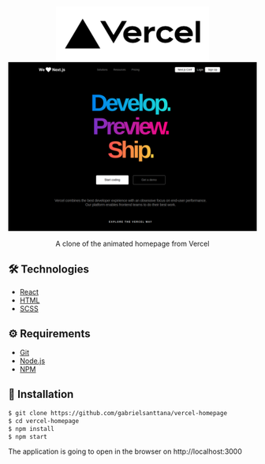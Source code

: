 <div align="center"><img src="./.github/vercel.png" width="310" height="110" /></div>

<img src="./.github/vercel-homepage.png" />

<p align="center">A clone of the animated homepage from Vercel</p>

## 🛠️ Technologies

<ul>
  <li><a href="https://reactjs.org/">React</a></li>
  <li><a href="https://developer.mozilla.org/pt-BR/docs/Web/HTML">HTML</a></li>
  <li><a href="https://sass-lang.com/documentation/syntax">SCSS</a></li>
</ul>

## ⚙️ Requirements

<ul>
  <li><a href="https://git-scm.com/">Git</a></li>
  <li><a href="https://nodejs.org/en/">Node.js</a></li>
  <li><a href="https://www.npmjs.com/">NPM</a></li>
</ul>

## 🚀 Installation

```
$ git clone https://github.com/gabrielsanttana/vercel-homepage
$ cd vercel-homepage
$ npm install
$ npm start
```

The application is going to open in the browser on http://localhost:3000
